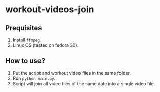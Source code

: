 # workout-videos-join

## Prequisites
1. Install `ffmpeg`.
2. Linux OS (tested on fedora 30).


## How to use?
1. Put the script and workout video files in the same folder.
2. Run `python main.py`.
3. Script will join all video files of the same date into a single video file.
